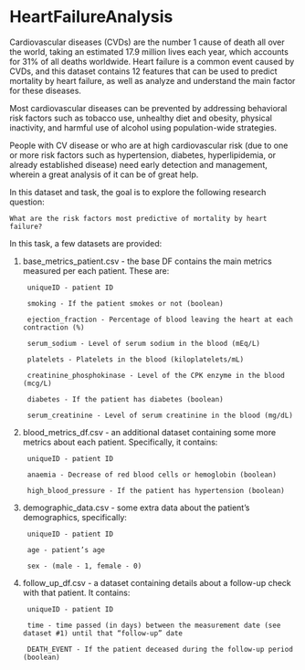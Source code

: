 # HeartFailureAnalysis

Cardiovascular diseases (CVDs) are the number 1 cause of death all over the world, taking an estimated 17.9 million lives each year, which accounts for 31% of all deaths worldwide.
Heart failure is a common event caused by CVDs, and this dataset contains 12 features that can be used to predict mortality by heart failure, as well as analyze and understand the main factor for these diseases.

Most cardiovascular diseases can be prevented by addressing behavioral risk factors such as tobacco use, unhealthy diet and obesity, physical inactivity, and harmful use of alcohol using population-wide strategies.

People with CV disease or who are at high cardiovascular risk (due to one or more risk factors such as hypertension, diabetes, hyperlipidemia, or already established disease) need early detection and management, wherein a great analysis of it can be of great help.

In this dataset and task, the goal is to explore the following research question:

    What are the risk factors most predictive of mortality by heart failure?

In this task, a few datasets are provided:

1. base_metrics_patient.csv - the base DF contains the main metrics measured per each patient. These are:
        
        uniqueID - patient ID
        
        smoking - If the patient smokes or not (boolean)
        
        ejection_fraction - Percentage of blood leaving the heart at each contraction (%)
        
        serum_sodium - Level of serum sodium in the blood (mEq/L)
        
        platelets - Platelets in the blood (kiloplatelets/mL)
        
        creatinine_phosphokinase - Level of the CPK enzyme in the blood (mcg/L)
        
        diabetes - If the patient has diabetes (boolean)
        
        serum_creatinine - Level of serum creatinine in the blood (mg/dL)
        
2. blood_metrics_df.csv - an additional dataset containing some more metrics about each patient. Specifically, it contains:
        
        uniqueID - patient ID
        
        anaemia - Decrease of red blood cells or hemoglobin (boolean)
        
        high_blood_pressure - If the patient has hypertension (boolean)

3. demographic_data.csv - some extra data about the patient’s demographics, specifically:

        uniqueID - patient ID
        
        age - patient’s age
        
        sex - (male - 1, female - 0)
        
4. follow_up_df.csv - a dataset containing details about a follow-up check with that patient. It contains:
        
        uniqueID - patient ID
        
        time - time passed (in days) between the measurement date (see dataset #1) until that “follow-up” date
        
        DEATH_EVENT - If the patient deceased during the follow-up period (boolean)
